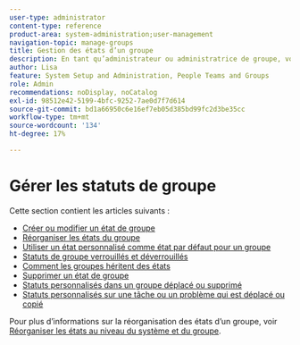 ```yaml
---
user-type: administrator
content-type: reference
product-area: system-administration;user-management
navigation-topic: manage-groups
title: Gestion des états d’un groupe
description: En tant qu’administrateur ou administratrice de groupe, vous pouvez créer des statuts personnalisés pour un groupe que vous gérez. Cela permet d’éliminer le besoin de dizaines d’états personnalisés à l’échelle de l’entreprise et d’accroître l’autonomie de vos hiérarchies de groupe. Vous pouvez également modifier l’état au niveau du système d’un groupe que vous gérez si un administrateur Workfront l’a déverrouillé.
author: Lisa
feature: System Setup and Administration, People Teams and Groups
role: Admin
recommendations: noDisplay, noCatalog
exl-id: 98512e42-5199-4bfc-9252-7ae0d7f7d614
source-git-commit: bd1a66950c6e16ef7eb05d385bd99fc2d3be35cc
workflow-type: tm+mt
source-wordcount: '134'
ht-degree: 17%

---
```


# Gérer les statuts de groupe

Cette section contient les articles suivants :

* [Créer ou modifier un état de groupe](../../../administration-and-setup/manage-groups/manage-group-statuses/create-or-edit-a-group-status.md)
* [Réorganiser les états du groupe](../../../administration-and-setup/manage-groups/manage-group-statuses/reorder-group-statuses-from-groups-area.md)
* [Utiliser un état personnalisé comme état par défaut pour un groupe](../../../administration-and-setup/manage-groups/manage-group-statuses/use-custom-statuses-as-default-statuses-group.md)
* [Statuts de groupe verrouillés et déverrouillés](../../../administration-and-setup/manage-groups/manage-group-statuses/lock-or-unlock-a-custom-group-status.md)
* [Comment les groupes héritent des états](../../../administration-and-setup/manage-groups/manage-group-statuses/how-groups-inherit-statuses.md)
* [Supprimer un état de groupe](../../../administration-and-setup/manage-groups/manage-group-statuses/delete-a-group-status.md)
* [Statuts personnalisés dans un groupe déplacé ou supprimé](../../../administration-and-setup/manage-groups/manage-group-statuses/custom-statuses-in-group-moved-or-deleted.md)
* [Statuts personnalisés sur une tâche ou un problème qui est déplacé ou copié](../../../administration-and-setup/manage-groups/manage-group-statuses/custom-statuses-on-a-task-or-issue-that-is-moved-or-copied.md)

Pour plus d’informations sur la réorganisation des états d’un groupe, voir [Réorganiser les états au niveau du système et du groupe](../../../administration-and-setup/customize-workfront/creating-custom-status-and-priority-labels/reorder-system-statuses.md).
